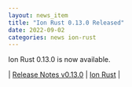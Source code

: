 ```yaml
---
layout: news_item
title: "Ion Rust 0.13.0 Released"
date: 2022-09-02
categories: news ion-rust
---
```


Ion Rust 0.13.0 is now available.

| [Release Notes v0.13.0](https://github.com/amazon-ion/ion-rust/releases/tag/v0.13.0) | [Ion Rust](https://github.com/amazon-ion/ion-rust) |

